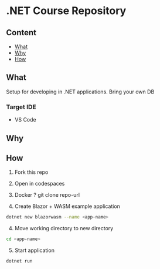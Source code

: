 # .NET Course Repository

## Content
- [What](#what)
- [Why](#why)
- [How](#how)

## What
Setup for developing in .NET applications.
Bring your own DB

### Target IDE
- VS Code

## Why

## How
1. Fork this repo
2. Open in codespaces
2. Docker ? git clone repo-url

3. Create Blazor + WASM example application
```sh
dotnet new blazorwasm --name <app-name>
```
4. Move working directory to new directory
```sh
cd <app-name>
```
5. Start application
```sh
dotnet run
```